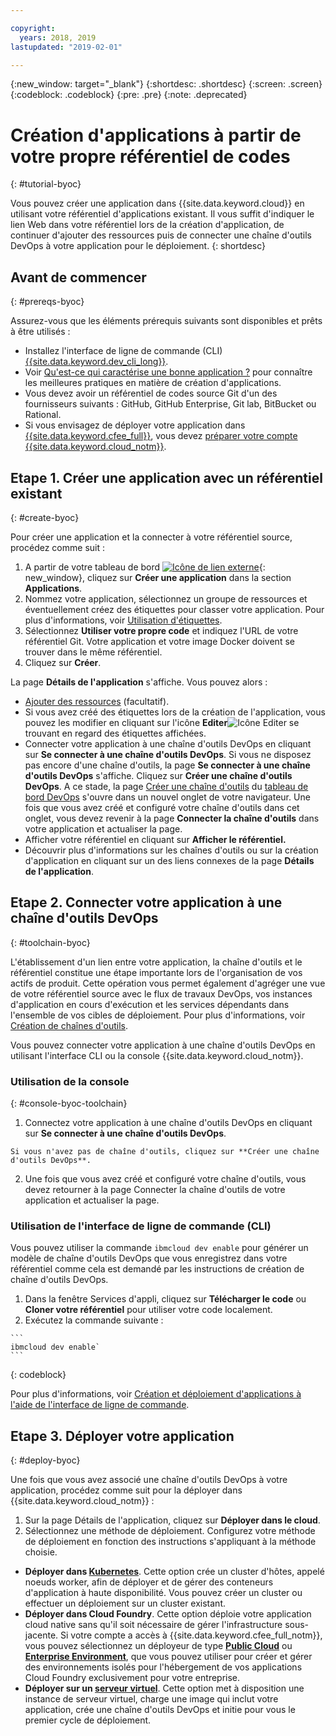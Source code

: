 ```yaml
---

copyright:
  years: 2018, 2019
lastupdated: "2019-02-01"

---
```


{:new_window: target="_blank"}
{:shortdesc: .shortdesc}
{:screen: .screen}
{:codeblock: .codeblock}
{:pre: .pre}
{:note: .deprecated}

# Création d'applications à partir de votre propre référentiel de codes
{: #tutorial-byoc}

Vous pouvez créer une application dans {{site.data.keyword.cloud}} en utilisant votre référentiel d'applications existant. Il vous suffit d'indiquer le lien Web dans votre référentiel lors de la création d'application, de continuer d'ajouter des ressources puis de connecter une chaîne d'outils DevOps à votre application pour le déploiement.
{: shortdesc}

## Avant de commencer
{: #prereqs-byoc}

Assurez-vous que les éléments prérequis suivants sont disponibles et prêts à être utilisés :

 * Installez l'interface de ligne de commande (CLI) [{{site.data.keyword.dev_cli_long}}](/docs/cli/index.html).
 * Voir [Qu'est-ce qui caractérise une bonne application ?](/docs/apps/best-practice.html#best-practice) pour connaître les meilleures pratiques en matière de création d'applications.
 * Vous devez avoir un référentiel de codes source Git d'un des fournisseurs suivants : GitHub, GitHub Enterprise, Git lab, BitBucket ou Rational.
 * Si vous envisagez de déployer votre application dans [{{site.data.keyword.cfee_full}}](/docs/cloud-foundry/index.html#about), vous devez [préparer votre compte {{site.data.keyword.cloud_notm}}](/docs/cloud-foundry/prepare-account.html#prepare).

## Etape 1. Créer une application avec un référentiel existant
{: #create-byoc}

Pour créer une application et la connecter à votre référentiel source, procédez comme suit :

1. A partir de votre tableau de bord [![Icône de lien externe](../../icons/launch-glyph.svg "Icône de lien externe")](https://{DomainName}){: new_window}, cliquez sur **Créer une application** dans la section **Applications**.
2. Nommez votre application, sélectionnez un groupe de ressources et éventuellement créez des étiquettes pour classer votre application. Pour plus d'informations, voir [Utilisation d'étiquettes](/docs/resources/tagging_resources.html#tag).
3. Sélectionnez **Utiliser votre propre code** et indiquez l'URL de votre référentiel Git. Votre application et votre image Docker doivent se trouver dans le même référentiel.
4. Cliquez sur **Créer**.

La page **Détails de l'application** s'affiche. Vous pouvez alors :
* [Ajouter des ressources](/docs/apps/reqnsi.html#add-resource) (facultatif).
* Si vous avez créé des étiquettes lors de la création de l'application, vous pouvez les modifier en cliquant sur l'icône **Editer**![Icône Editer](../../icons/edit-tagging.svg) se trouvant en regard des étiquettes affichées.
* Connecter votre application à une chaîne d'outils DevOps en cliquant sur **Se connecter à une chaîne d'outils DevOps**. Si vous ne disposez pas encore d'une chaîne d'outils, la page **Se connecter à une chaîne d'outils DevOps** s'affiche. Cliquez sur **Créer une chaîne d'outils DevOps**. A ce stade, la page [Créer une chaîne d'outils](https://{DomainName}/devops/create) du [tableau de bord DevOps](https://{DomainName}/devops/) s'ouvre dans un nouvel onglet de votre navigateur. Une fois que vous avez créé et configuré votre chaîne d'outils dans cet onglet, vous devez revenir à la page **Connecter la chaîne d'outils** dans votre application et actualiser la page.
* Afficher votre référentiel en cliquant sur **Afficher le référentiel.**
* Découvrir plus d'informations sur les chaînes d'outils ou sur la création d'application en cliquant sur un des liens connexes de la page **Détails de l'application**.

## Etape 2. Connecter votre application à une chaîne d'outils DevOps
{: #toolchain-byoc}

L'établissement d'un lien entre votre application, la chaîne d'outils et le référentiel constitue une étape importante lors de l'organisation de vos actifs de produit. Cette opération vous permet également d'agréger une vue de votre référentiel source avec le flux de travaux DevOps, vos instances d'application en cours d'exécution et les services dépendants dans l'ensemble de vos cibles de déploiement. Pour plus d'informations, voir [Création de chaînes d'outils](/docs/services/ContinuousDelivery/toolchains_working.html#toolchains_getting_started).

Vous pouvez connecter votre application à une chaîne d'outils DevOps en utilisant l'interface CLI ou la console {{site.data.keyword.cloud_notm}}.

### Utilisation de la console
{: #console-byoc-toolchain}

  1. Connectez votre application à une chaîne d'outils DevOps en cliquant sur **Se connecter à une chaîne d'outils DevOps**. 
  
    Si vous n'avez pas de chaîne d'outils, cliquez sur **Créer une chaîne d'outils DevOps**. 
    
  2. Une fois que vous avez créé et configuré votre chaîne d'outils, vous devez retourner à la page Connecter la chaîne d'outils de votre application et actualiser la page. 

### Utilisation de l'interface de ligne de commande (CLI)

Vous pouvez utiliser la commande `ibmcloud dev enable` pour générer un modèle de chaîne d'outils DevOps que vous enregistrez dans votre référentiel comme cela est demandé par les instructions de création de chaîne d'outils DevOps. 

  1. Dans la fenêtre Services d'appli, cliquez sur **Télécharger le code** ou **Cloner votre référentiel** pour utiliser votre code localement.
  2. Exécutez la commande suivante :
    
    ```
    ibmcloud dev enable`
    ```
   {: codeblock}

Pour plus d'informations, voir [Création et déploiement d'applications à l'aide de l'interface de ligne de commande](/docs/apps/create-deploy-cli.html#create-deploy-app-cli).

## Etape 3. Déployer votre application
{: #deploy-byoc}

Une fois que vous avez associé une chaîne d'outils DevOps à votre application, procédez comme suit pour la déployer dans {{site.data.keyword.cloud_notm}} : 

1. Sur la page Détails de l'application, cliquez sur **Déployer dans le cloud**.
2. Sélectionnez une méthode de déploiement. Configurez votre méthode de déploiement en fonction des instructions s'appliquant à la méthode choisie.
  * **Déployer dans [Kubernetes](/docs/apps/deploying/containers.html#containers)**. Cette option crée un cluster d'hôtes, appelé noeuds worker, afin de déployer et de gérer des conteneurs d'application à haute disponibilité. Vous pouvez créer un cluster ou effectuer un déploiement sur un cluster existant.
  * **Déployer dans Cloud Foundry**. Cette option déploie votre application cloud native sans qu'il soit nécessaire de gérer l'infrastructure sous-jacente. Si votre compte a accès à {{site.data.keyword.cfee_full_notm}}, vous pouvez sélectionnez un déployeur de type **[Public Cloud](/docs/cloud-foundry-public/about-cf.html#about-cf)** ou **[Enterprise Environment](/docs/cloud-foundry-public/cfee.html#cfee)**, que vous pouvez utiliser pour créer et gérer des environnements isolés pour l'hébergement de vos applications Cloud Foundry exclusivement pour votre entreprise.
  * **Déployer sur un [serveur virtuel](/docs/apps/vsi-deploy.html#vsi-deploy)**. Cette option met à disposition une instance de serveur virtuel, charge une image qui inclut votre application, crée une chaîne d'outils DevOps et initie pour vous le premier cycle de déploiement.


